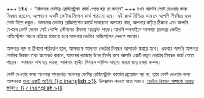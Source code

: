 +++
title = "কিভাবে ভোটার রেজিস্ট্রেশন কার্ড পেতে হয় তা জানুন"
+++
যখন আপনি ভোট দেওয়ার জন্য নিবন্ধন করবেন, আপনাকে একটি ভোটার নিবন্ধন কার্ড পাঠানো হবে। এই কার্ড নিশ্চিত করে যে আপনি নিবন্ধিত এবং ভোট দিতে প্রস্তুত। আপনার ভোটার রেজিস্ট্রেশন কার্ডে সাধারণত আপনার নাম, আপনার বাড়ির ঠিকানা এবং আপনি যেখানে ভোট দেবেন সেই পোলিং স্টেশনের ঠিকানা অন্তর্ভুক্ত থাকে।আপনি অনলাইনে আপনার রাজ্যের ভোটার রেজিস্ট্রেশন সন্ধান প্রক্রিয়া ব্যবহার করে আপনার ভোটার রেজিস্ট্রেশন দেখতে পারেন।

আপনার নাম বা ঠিকানা পরিবর্তন হলে, আপনাকে আপনার ভোটার নিবন্ধন আপডেট করতে হবে। একবার আপনি আপনার ভোটার নিবন্ধন তথ্য আপডেট করলে, আপনার রাজ্যের উপর নির্ভর করে আপনি একটি নতুন ভোটার নিবন্ধন কার্ড পেতে পারেন। আপনার যদি প্রশ্ন থাকে, আপনার স্থানীয় নির্বাচন অফিস সাহায্য করার জন্য সেরা সম্পদ।

ভোট দেওয়ার জন্য আপনার সাধারণত আপনার ভোটার রেজিস্ট্রেশন কার্ডের প্রয়োজন হয় না, তবে ভোট দেওয়ার জন্য আপনাকে [অন্য একটি আইডি {{< inenglish >}}](https://www.usa.gov/voter-id). উপস্থাপন করতে হতে পারে। [ভোটার নিবন্ধন সম্পর্কে আরও জানুন। {{< inenglish >}}](https://www.usa.gov/voter-registration-card).
